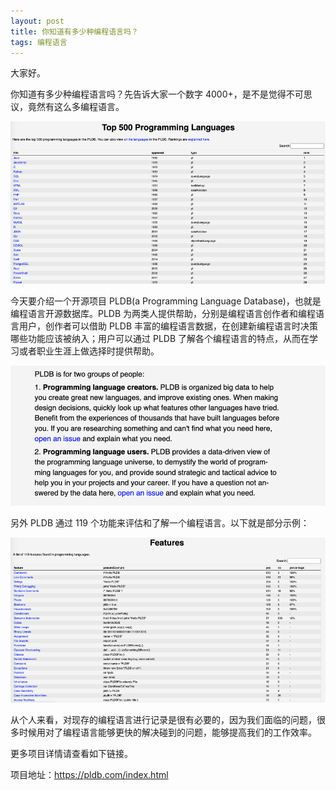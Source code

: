 ```yaml
---
layout: post
title: 你知道有多少种编程语言吗？
tags: 编程语言
---
```


大家好。

你知道有多少种编程语言吗？先告诉大家一个数字 4000+，是不是觉得不可思议，竟然有这么多编程语言。

![image-20221127211735384](https://raw.githubusercontent.com/ZhuPeng/pic/master/images/compress_image-20221127211735384.png)

今天要介绍一个开源项目 PLDB(a Programming Language Database)，也就是编程语言开源数据库。PLDB 为两类人提供帮助，分别是编程语言创作者和编程语言用户，创作者可以借助 PLDB 丰富的编程语言数据，在创建新编程语言时决策哪些功能应该被纳入；用户可以通过 PLDB 了解各个编程语言的特点，从而在学习或者职业生涯上做选择时提供帮助。

![image-20221127211904250](https://raw.githubusercontent.com/ZhuPeng/pic/master/images/compress_image-20221127211904250.png)

另外 PLDB 通过 119 个功能来评估和了解一个编程语言。以下就是部分示例：

![image-20221127212207752](https://raw.githubusercontent.com/ZhuPeng/pic/master/images/compress_image-20221127212207752.png)

从个人来看，对现存的编程语言进行记录是很有必要的，因为我们面临的问题，很多时候用对了编程语言能够更快的解决碰到的问题，能够提高我们的工作效率。

更多项目详情请查看如下链接。

项目地址：https://pldb.com/index.html
